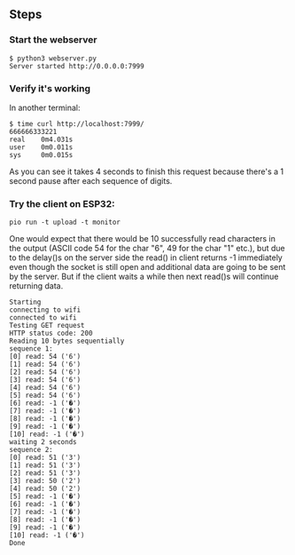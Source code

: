 ## Steps

### Start the webserver

```
$ python3 webserver.py
Server started http://0.0.0.0:7999
```
### Verify it's working

In another terminal:

```
$ time curl http://localhost:7999/
666666333221
real    0m4.031s
user    0m0.011s
sys     0m0.015s
```

As you can see it takes 4 seconds to finish this request because there's a 1 second pause after each sequence of digits.

### Try the client on ESP32:

```
pio run -t upload -t monitor
```

One would expect that there would be 10 successfully read characters in the output (ASCII code 54 for the char "6", 49 for the char "1" etc.), but due to the delay()s on the server side the read() in client returns -1 immediately even though the socket is still open and additional data are going to be sent by the server.
But if the client waits a while then next read()s will continue returning data.

```
Starting
connecting to wifi
connected to wifi
Testing GET request
HTTP status code: 200
Reading 10 bytes sequentially
sequence 1:
[0] read: 54 ('6')
[1] read: 54 ('6')
[2] read: 54 ('6')
[3] read: 54 ('6')
[4] read: 54 ('6')
[5] read: 54 ('6')
[6] read: -1 ('�')
[7] read: -1 ('�')
[8] read: -1 ('�')
[9] read: -1 ('�')
[10] read: -1 ('�')
waiting 2 seconds
sequence 2:
[0] read: 51 ('3')
[1] read: 51 ('3')
[2] read: 51 ('3')
[3] read: 50 ('2')
[4] read: 50 ('2')
[5] read: -1 ('�')
[6] read: -1 ('�')
[7] read: -1 ('�')
[8] read: -1 ('�')
[9] read: -1 ('�')
[10] read: -1 ('�')
Done
```
